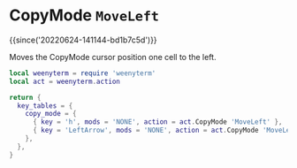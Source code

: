 # CopyMode `MoveLeft`

{{since('20220624-141144-bd1b7c5d')}}

Moves the CopyMode cursor position one cell to the left.

```lua
local weenyterm = require 'weenyterm'
local act = weenyterm.action

return {
  key_tables = {
    copy_mode = {
      { key = 'h', mods = 'NONE', action = act.CopyMode 'MoveLeft' },
      { key = 'LeftArrow', mods = 'NONE', action = act.CopyMode 'MoveLeft' },
    },
  },
}
```
